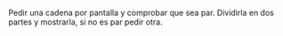 Pedir una cadena por pantalla y comprobar que sea par.
Dividirla en dos partes y mostrarla, si no es par pedir otra.
